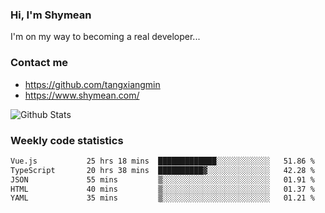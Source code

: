 ### Hi, I'm Shymean

I'm on my way to becoming a real developer...

### Contact me

- <https://github.com/tangxiangmin>
- <https://www.shymean.com/>

![Github Stats](https://github-readme-stats.vercel.app/api?username=tangxiangmin&show_icons=true&theme=dark)


###  Weekly code statistics

<!--START_SECTION:waka-->

```txt
Vue.js           25 hrs 18 mins  █████████████░░░░░░░░░░░░   51.86 %
TypeScript       20 hrs 38 mins  ██████████▓░░░░░░░░░░░░░░   42.28 %
JSON             55 mins         ▒░░░░░░░░░░░░░░░░░░░░░░░░   01.91 %
HTML             40 mins         ▒░░░░░░░░░░░░░░░░░░░░░░░░   01.37 %
YAML             35 mins         ▒░░░░░░░░░░░░░░░░░░░░░░░░   01.21 %
```

<!--END_SECTION:waka-->